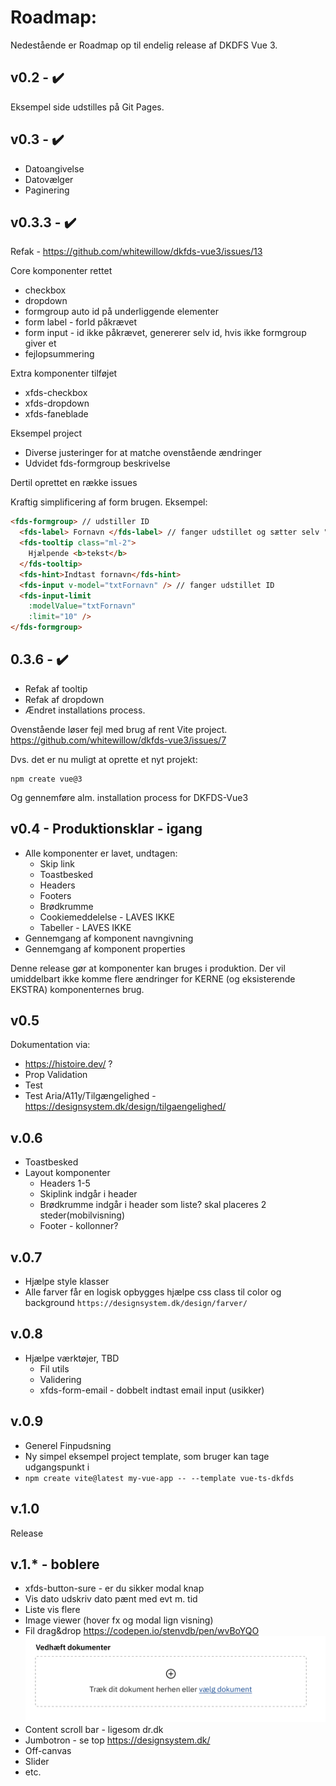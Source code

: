
# Roadmap:
Nedestående er Roadmap op til endelig release af DKDFS Vue 3.


## v0.2 - :heavy_check_mark:
Eksempel side udstilles på Git Pages.

## v0.3 - :heavy_check_mark:
- Datoangivelse
- Datovælger
- Paginering

## v0.3.3 - :heavy_check_mark:
Refak - https://github.com/whitewillow/dkfds-vue3/issues/13


Core komponenter rettet
- checkbox
- dropdown
- formgroup auto id på underliggende elementer
- form label - forId påkrævet
- form input - id ikke påkrævet, genererer selv id, hvis ikke formgroup giver et
- fejlopsummering

Extra komponenter tilføjet
- xfds-checkbox
- xfds-dropdown
- xfds-faneblade

Eksempel project
- Diverse justeringer for at matche ovenstående ændringer
- Udvidet fds-formgroup beskrivelse

Dertil oprettet en række issues

Kraftig simplificering af form brugen.
Eksempel:

```html
<fds-formgroup> // udstiller ID
  <fds-label> Fornavn </fds-label> // fanger udstillet og sætter selv "for" attr
  <fds-tooltip class="ml-2">
    Hjælpende <b>tekst</b>
  </fds-tooltip>
  <fds-hint>Indtast fornavn</fds-hint>
  <fds-input v-model="txtFornavn" /> // fanger udstillet ID
  <fds-input-limit
    :modelValue="txtFornavn"
    :limit="10" />
</fds-formgroup>
```

## 0.3.6 - :heavy_check_mark:

- Refak af tooltip
- Refak af dropdown
- Ændret installations process.

Ovenstående løser fejl med brug af rent Vite project. https://github.com/whitewillow/dkfds-vue3/issues/7

Dvs. det er nu muligt at oprette et nyt projekt:

```
npm create vue@3
```
Og gennemføre alm. installation process for DKFDS-Vue3


## v0.4 - Produktionsklar - igang
- Alle komponenter er lavet, undtagen:
  - Skip link
  - Toastbesked
  - Headers
  - Footers
  - Brødkrumme
  - Cookiemeddelelse - LAVES IKKE
  - Tabeller - LAVES IKKE
- Gennemgang af komponent navngivning
- Gennemgang af komponent properties

Denne release gør at komponenter kan bruges i produktion.
Der vil umiddelbart ikke komme flere ændringer for KERNE (og eksisterende EKSTRA) komponenternes brug.


## v0.5
Dokumentation via:
- https://histoire.dev/ ?
- Prop Validation
- Test
- Test Aria/A11y/Tilgængelighed - https://designsystem.dk/design/tilgaengelighed/

## v.0.6
- Toastbesked
- Layout komponenter
  - Headers 1-5
  - Skiplink indgår i header
  - Brødkrumme indgår i header som liste? skal placeres 2 steder(mobilvisning)
  - Footer - kollonner?


## v.0.7
- Hjælpe style klasser
- Alle farver får en logisk opbygges hjælpe css class til color og background `https://designsystem.dk/design/farver/`

## v.0.8
- Hjælpe værktøjer, TBD
  - Fil utils
  - Validering
  - xfds-form-email - dobbelt indtast email input (usikker)

## v.0.9
- Generel Finpudsning
- Ny simpel eksempel project template, som bruger kan tage udgangspunkt i
- `npm create vite@latest my-vue-app -- --template vue-ts-dkfds`


## v.1.0
Release

## v.1.* - boblere
- xfds-button-sure - er du sikker modal knap
- Vis dato udskriv dato pænt med evt m. tid
- Liste vis flere
- Image viewer (hover fx og modal lign visning)
- Fil drag&drop  https://codepen.io/stenvdb/pen/wvBoYQO
  ![Drag and drop eksempel](./drag&drop.png)
- Content scroll bar - ligesom dr.dk
- Jumbotron - se top https://designsystem.dk/
- Off-canvas
- Slider
- etc.



